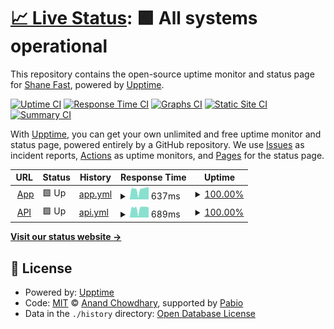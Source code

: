 # [📈 Live Status](https://status.testronaut.app): <!--live status--> **🟩 All systems operational**

This repository contains the open-source uptime monitor and status page for [Shane Fast](https://status.testronaut.app), powered by [Upptime](https://github.com/upptime/upptime).

[![Uptime CI](https://github.com/scfast/testronaut-status/workflows/Uptime%20CI/badge.svg)](https://github.com/scfast/testronaut-status/actions?query=workflow%3A%22Uptime+CI%22)
[![Response Time CI](https://github.com/scfast/testronaut-status/workflows/Response%20Time%20CI/badge.svg)](https://github.com/scfast/testronaut-status/actions?query=workflow%3A%22Response+Time+CI%22)
[![Graphs CI](https://github.com/scfast/testronaut-status/workflows/Graphs%20CI/badge.svg)](https://github.com/scfast/testronaut-status/actions?query=workflow%3A%22Graphs+CI%22)
[![Static Site CI](https://github.com/scfast/testronaut-status/workflows/Static%20Site%20CI/badge.svg)](https://github.com/scfast/testronaut-status/actions?query=workflow%3A%22Static+Site+CI%22)
[![Summary CI](https://github.com/scfast/testronaut-status/workflows/Summary%20CI/badge.svg)](https://github.com/scfast/testronaut-status/actions?query=workflow%3A%22Summary+CI%22)

With [Upptime](https://upptime.js.org), you can get your own unlimited and free uptime monitor and status page, powered entirely by a GitHub repository. We use [Issues](https://github.com/scfast/testronaut-status/issues) as incident reports, [Actions](https://github.com/scfast/testronaut-status/actions) as uptime monitors, and [Pages](https://status.testronaut.app) for the status page.

<!--start: status pages-->
<!-- This summary is generated by Upptime (https://github.com/upptime/upptime) -->
<!-- Do not edit this manually, your changes will be overwritten -->
<!-- prettier-ignore -->
| URL | Status | History | Response Time | Uptime |
| --- | ------ | ------- | ------------- | ------ |
| <img alt="" src="https://icons.duckduckgo.com/ip3/mission.testronaut.app.ico" height="13"> [App](https://mission.testronaut.app/api/health) | 🟩 Up | [app.yml](https://github.com/mission-testronaut/testronaut-status/commits/HEAD/history/app.yml) | <details><summary><img alt="Response time graph" src="./graphs/app/response-time-week.png" height="20"> 637ms</summary><br><a href="https://status.testronaut.app/history/app"><img alt="Response time 637" src="https://img.shields.io/endpoint?url=https%3A%2F%2Fraw.githubusercontent.com%2Fmission-testronaut%2Ftestronaut-status%2FHEAD%2Fapi%2Fapp%2Fresponse-time.json"></a><br><a href="https://status.testronaut.app/history/app"><img alt="24-hour response time 637" src="https://img.shields.io/endpoint?url=https%3A%2F%2Fraw.githubusercontent.com%2Fmission-testronaut%2Ftestronaut-status%2FHEAD%2Fapi%2Fapp%2Fresponse-time-day.json"></a><br><a href="https://status.testronaut.app/history/app"><img alt="7-day response time 637" src="https://img.shields.io/endpoint?url=https%3A%2F%2Fraw.githubusercontent.com%2Fmission-testronaut%2Ftestronaut-status%2FHEAD%2Fapi%2Fapp%2Fresponse-time-week.json"></a><br><a href="https://status.testronaut.app/history/app"><img alt="30-day response time 637" src="https://img.shields.io/endpoint?url=https%3A%2F%2Fraw.githubusercontent.com%2Fmission-testronaut%2Ftestronaut-status%2FHEAD%2Fapi%2Fapp%2Fresponse-time-month.json"></a><br><a href="https://status.testronaut.app/history/app"><img alt="1-year response time 637" src="https://img.shields.io/endpoint?url=https%3A%2F%2Fraw.githubusercontent.com%2Fmission-testronaut%2Ftestronaut-status%2FHEAD%2Fapi%2Fapp%2Fresponse-time-year.json"></a></details> | <details><summary><a href="https://status.testronaut.app/history/app">100.00%</a></summary><a href="https://status.testronaut.app/history/app"><img alt="All-time uptime 100.00%" src="https://img.shields.io/endpoint?url=https%3A%2F%2Fraw.githubusercontent.com%2Fmission-testronaut%2Ftestronaut-status%2FHEAD%2Fapi%2Fapp%2Fuptime.json"></a><br><a href="https://status.testronaut.app/history/app"><img alt="24-hour uptime 100.00%" src="https://img.shields.io/endpoint?url=https%3A%2F%2Fraw.githubusercontent.com%2Fmission-testronaut%2Ftestronaut-status%2FHEAD%2Fapi%2Fapp%2Fuptime-day.json"></a><br><a href="https://status.testronaut.app/history/app"><img alt="7-day uptime 100.00%" src="https://img.shields.io/endpoint?url=https%3A%2F%2Fraw.githubusercontent.com%2Fmission-testronaut%2Ftestronaut-status%2FHEAD%2Fapi%2Fapp%2Fuptime-week.json"></a><br><a href="https://status.testronaut.app/history/app"><img alt="30-day uptime 100.00%" src="https://img.shields.io/endpoint?url=https%3A%2F%2Fraw.githubusercontent.com%2Fmission-testronaut%2Ftestronaut-status%2FHEAD%2Fapi%2Fapp%2Fuptime-month.json"></a><br><a href="https://status.testronaut.app/history/app"><img alt="1-year uptime 100.00%" src="https://img.shields.io/endpoint?url=https%3A%2F%2Fraw.githubusercontent.com%2Fmission-testronaut%2Ftestronaut-status%2FHEAD%2Fapi%2Fapp%2Fuptime-year.json"></a></details>
| <img alt="" src="https://icons.duckduckgo.com/ip3/api.testronaut.app.ico" height="13"> [API](https://api.testronaut.app/api/health) | 🟩 Up | [api.yml](https://github.com/mission-testronaut/testronaut-status/commits/HEAD/history/api.yml) | <details><summary><img alt="Response time graph" src="./graphs/api/response-time-week.png" height="20"> 689ms</summary><br><a href="https://status.testronaut.app/history/api"><img alt="Response time 689" src="https://img.shields.io/endpoint?url=https%3A%2F%2Fraw.githubusercontent.com%2Fmission-testronaut%2Ftestronaut-status%2FHEAD%2Fapi%2Fapi%2Fresponse-time.json"></a><br><a href="https://status.testronaut.app/history/api"><img alt="24-hour response time 689" src="https://img.shields.io/endpoint?url=https%3A%2F%2Fraw.githubusercontent.com%2Fmission-testronaut%2Ftestronaut-status%2FHEAD%2Fapi%2Fapi%2Fresponse-time-day.json"></a><br><a href="https://status.testronaut.app/history/api"><img alt="7-day response time 689" src="https://img.shields.io/endpoint?url=https%3A%2F%2Fraw.githubusercontent.com%2Fmission-testronaut%2Ftestronaut-status%2FHEAD%2Fapi%2Fapi%2Fresponse-time-week.json"></a><br><a href="https://status.testronaut.app/history/api"><img alt="30-day response time 689" src="https://img.shields.io/endpoint?url=https%3A%2F%2Fraw.githubusercontent.com%2Fmission-testronaut%2Ftestronaut-status%2FHEAD%2Fapi%2Fapi%2Fresponse-time-month.json"></a><br><a href="https://status.testronaut.app/history/api"><img alt="1-year response time 689" src="https://img.shields.io/endpoint?url=https%3A%2F%2Fraw.githubusercontent.com%2Fmission-testronaut%2Ftestronaut-status%2FHEAD%2Fapi%2Fapi%2Fresponse-time-year.json"></a></details> | <details><summary><a href="https://status.testronaut.app/history/api">100.00%</a></summary><a href="https://status.testronaut.app/history/api"><img alt="All-time uptime 100.00%" src="https://img.shields.io/endpoint?url=https%3A%2F%2Fraw.githubusercontent.com%2Fmission-testronaut%2Ftestronaut-status%2FHEAD%2Fapi%2Fapi%2Fuptime.json"></a><br><a href="https://status.testronaut.app/history/api"><img alt="24-hour uptime 100.00%" src="https://img.shields.io/endpoint?url=https%3A%2F%2Fraw.githubusercontent.com%2Fmission-testronaut%2Ftestronaut-status%2FHEAD%2Fapi%2Fapi%2Fuptime-day.json"></a><br><a href="https://status.testronaut.app/history/api"><img alt="7-day uptime 100.00%" src="https://img.shields.io/endpoint?url=https%3A%2F%2Fraw.githubusercontent.com%2Fmission-testronaut%2Ftestronaut-status%2FHEAD%2Fapi%2Fapi%2Fuptime-week.json"></a><br><a href="https://status.testronaut.app/history/api"><img alt="30-day uptime 100.00%" src="https://img.shields.io/endpoint?url=https%3A%2F%2Fraw.githubusercontent.com%2Fmission-testronaut%2Ftestronaut-status%2FHEAD%2Fapi%2Fapi%2Fuptime-month.json"></a><br><a href="https://status.testronaut.app/history/api"><img alt="1-year uptime 100.00%" src="https://img.shields.io/endpoint?url=https%3A%2F%2Fraw.githubusercontent.com%2Fmission-testronaut%2Ftestronaut-status%2FHEAD%2Fapi%2Fapi%2Fuptime-year.json"></a></details>

<!--end: status pages-->

[**Visit our status website →**](https://status.testronaut.app)

## 📄 License

- Powered by: [Upptime](https://github.com/upptime/upptime)
- Code: [MIT](./LICENSE) © [Anand Chowdhary](https://anandchowdhary.com), supported by [Pabio](https://pabio.com)
- Data in the `./history` directory: [Open Database License](https://opendatacommons.org/licenses/odbl/1-0/)
